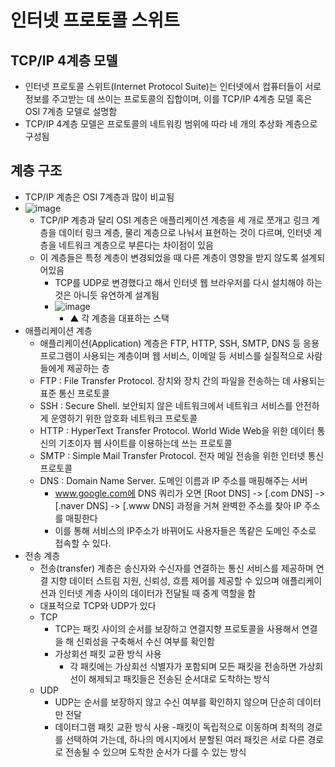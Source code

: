 # 인터넷 프로토콜 스위트
## TCP/IP 4계층 모델
- 인터넷 프로토콜 스위트(Internet Protocol Suite)는 인터넷에서 컴퓨터들이 서로 정보를 주고받는 데 쓰이는 프로토콜의 집합이며, 이를 TCP/IP 4계층 모델 혹은 OSI 7계층 모델로 설명함
- TCP/IP 4계층 모델은 프로토콜의 네트워킹 범위에 따라 네 개의 추상화 계층으로 구성됨

## 계층 구조
- TCP/IP 계층은 OSI 7계층과 많이 비교됨
- ![image](https://github.com/BBOMS9105/CS/assets/124663932/388cf3cb-71d8-46c2-b279-d195e721b067)
  - TCP/IP 계층과 달리 OSI 계층은 애플리케이션 계층을 세 개로 쪼개고 링크 계층을 데이터 링크 계층, 물리 계층으로 나눠서 표현하는 것이 다르며, 인터넷 계층을 네트워크 계층으로 부른다는 차이점이 있음
  - 이 계층들은 특정 계층이 변경되었을 때 다른 계층이 영향을 받지 않도록 설계되어있음
    - TCP를 UDP로 변경했다고 해서 인터넷 웹 브라우저를 다시 설치해야 하는 것은 아니듯 유연하계 설계됨
    - ![image](https://github.com/BBOMS9105/CS/assets/124663932/91666276-56d4-4c6a-871f-3e45141553b0)
      - ▲ 각 계층을 대표하는 스택
- 애플리케이션 계층
  - 애플리케이션(Application) 계층은 FTP, HTTP, SSH, SMTP, DNS 등 응용 프로그램이 사용되는 계층이며 웹 서비스, 이메일 등 서비스를 실질적으로 사람들에게 제공하는 층
  - FTP : File Transfer Protocol. 장치와 장치 간의 파일을 전송하는 데 사용되는 표준 통신 프로토콜
  - SSH : Secure Shell. 보안되지 않은 네트워크에서 네트워크 서비스를 안전하게 운영하기 위한 암호화 네트워크 프로토콜
  - HTTP : HyperText Transfer Protocol. World Wide Web을 위한 데이터 통신의 기초이자 웹 사이트를 이용하는데 쓰는 프로토콜
  - SMTP : Simple Mail Transfer Protocol. 전자 메일 전송을 위한 인터넷 통신 프로토콜
  - DNS : Domain Name Server. 도메인 이름과 IP 주소를 매핑해주는 서버
    - www.google.com에 DNS 쿼리가 오면 [Root DNS] -> [.com DNS] -> [.naver DNS] -> [.www DNS] 과정을 거쳐 완벽한 주소를 찾아 IP 주소를 매핑한다
    - 이를 통해 서비스의 IP주소가 바뀌어도 사용자들은 똑같은 도메인 주소로 접속할 수 있다.
- 전송 계층
  - 전송(transfer) 계층은 송신자와 수신자를 연결하는 통신 서비스를 제공하며 연결 지향 데이터 스트림 지원, 신뢰성, 흐름 제어를 제공할 수 있으며 애플리케이션과 인터넷 계층 사이의 데이터가 전달될 때 중계 역할을 함
  - 대표적으로 TCP와 UDP가 있다
  - TCP
    - TCP는 패킷 사이의 순서를 보장하고 연결지향 프로토콜을 사용해서 연결을 해 신뢰성을 구축해서 수신 여부를 확인함
    - 가상회선 패킷 교환 방식 사용
      - 각 패킷에는 가상회선 식별자가 포함되며 모든 패킷을 전송하면 가상회선이 해제되고 패킷들은 전송된 순서대로 도착하는 방식
  - UDP
    - UDP는 순서를 보장하지 않고 수신 여부를 확인하지 않으며 단순히 데이터만 전달
    - 데이터그램 패킷 교환 방식 사용
      -패킷이 독립적으로 이동하며 최적의 경로를 선택하여 가는데, 하나의 메시지에서 분할된 여러 패킷은 서로 다른 경로로 전송될 수 있으며 도착한 순서가 다를 수 있는 방식
    
      
